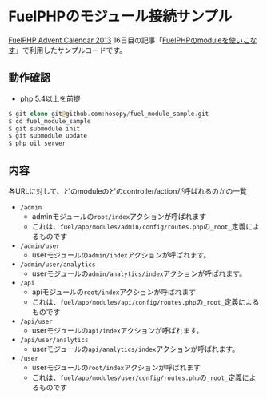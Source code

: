 # FuelPHPのモジュール接続サンプル

[FuelPHP Advent Calendar 2013](http://atnd.org/events/45096) 16日目の記事「[FuelPHPのmoduleを使いこなす]()」で利用したサンプルコードです。

## 動作確認

* php 5.4以上を前提

```php
$ git clone git@github.com:hosopy/fuel_module_sample.git
$ cd fuel_module_sample
$ git submodule init
$ git submodule update
$ php oil server
```

## 内容

各URLに対して、どのmoduleのどのcontroller/actionが呼ばれるのかの一覧

* `/admin`
   * adminモジュールの`root/index`アクションが呼ばれます
   * これは、`fuel/app/modules/admin/config/routes.php`の`_root_`定義によるものです
* `/admin/user`
   * userモジュールの`admin/index`アクションが呼ばれます。
* `/admin/user/analytics`
   * userモジュールの`admin/analytics/index`アクションが呼ばれます。
* `/api`
   * apiモジュールの`root/index`アクションが呼ばれます
   * これは、`fuel/app/modules/api/config/routes.php`の`_root_`定義によるものです
* `/api/user`
   * userモジュールの`api/index`アクションが呼ばれます。
* `/api/user/analytics`
   * userモジュールの`api/analytics/index`アクションが呼ばれます。
* `/user`
   * userモジュールの`root/index`アクションが呼ばれます
   * これは、`fuel/app/modules/user/config/routes.php`の`_root_`定義によるものです
